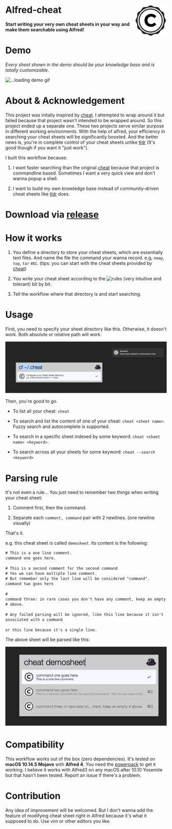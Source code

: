 # Alfred-cheat <img src="icon.png" width="100" align="right"/>

**Start writing your very own cheat sheets in your way and make them searchable using Alfred!**

# Demo

*Every sheet shown in the demo should be your knowledge base and is totally customizable.*

![...loading demo gif](assets/demo.gif)

# About & Acknowledgement

This project was initally inspired by [cheat](https://github.com/cheat/cheat). I attempted to wrap around it but failed because that project wasn't intended to be wrapped around. So this project ended up a separate one. These two projects serve similar purpose in different working environments. With the help of alfred, your efficiency in searching your cheat sheets will be significantly boosted. And the better news is, you're in complete control of your cheat sheets unlike [tldr](https://github.com/tldr-pages/tldr) (It's good though if you want it "just work").

I built this workflow because:

1. I want faster searching than the original [cheat](https://github.com/cheat/cheat) because that project is commandline based. Sometimes I want a very quick view and don't wanna popup a shell.

2. I want to build my own knowledge base instead of community-driven cheat sheets like [tldr](https://github.com/tldr-pages/tldr) does.

# Download via [release](https://github.com/wx-Yao/alfred-cheat/releases)

# How it works

1. You define a directory to store your cheat sheets, which are essentially text files. And name the file the command your wanna record. e.g, `nmap`, `top`, `tar` etc. (tips: you can start with the cheat sheets provided by [cheat](https://github.com/cheat/cheat))

2. You write your cheat sheet according to the ![rules](#rules) (very intuitive and tolerant) bit by bit.

3. Tell the workflow where that directory is and start searching.

# Usage

First, you need to specify your sheet directory like this. Otherwise, it doesn't work. Both absolute or relative path will work.

![](assets/config.png)

Then, you're good to go.

- To list all your cheat: `cheat`

- To search and list the content of one of your cheat: `cheat <sheet name>`. Fuzzy search and autocomplete is supported.

- To search in a specific sheet indexed by some keyword: `cheat <sheet name> <keyword>`.

- To search across all your sheets for some keyword: `cheat --search <keyword>`

# Parsing rule

It's not even a rule... You just need to remember two things when writing your cheat sheet:

1. Comment first, then the command.

2. Separate each `comment, command` pair with 2 newlines. (one newline visually)

That's it.

e.g. this cheat sheet is called `demosheet`. Its content is the following:

```
# This is a one line comment. 
command one goes here.

# This is a second comment for the second command
# Yes we can have multiple line comment.
# But remember only the last line will be considered "command".
command two goes here

#
command three: in rare cases you don't have any comment, keep an empty # above.

# Any failed parsing will be ignored, like this line because it isn't associated with a command

or this line because it's a single line.
```

The above sheet will be parsed like this:

![](assets/demosheet.png)

# Compatibility

This workflow works out of the box (zero dependencies). It's tested on **macOS 10.14.5 Mojave** with **Alfred 4**. You need the [powerpack](https://www.alfredapp.com/shop/) to get it working. I believe it works with Alfred3 on any macOS after 10.10 Yosemite but that hasn't been tested. Report an issue if there's a problem.

# Contribution

Any idea of improvement will be welcomed. But I don't wanna add the feature of modifying cheat sheet right in Alfred because it's what it supposed to do. Use vim or other editors you like.

